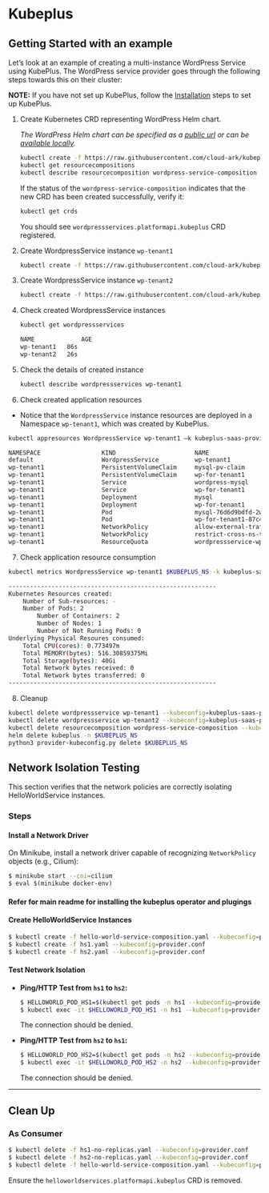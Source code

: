 # Kubeplus

## Getting Started with an example

Let’s look at an example of creating a multi-instance WordPress Service using KubePlus. The WordPress service provider goes through the following steps towards this on their cluster:

**NOTE:** If you have not set up KubePlus, follow the [Installation](../README.md#installation) steps to set up KubePlus.

1. Create Kubernetes CRD representing WordPress Helm chart.

   *The WordPress Helm chart can be specified as a [public url](./examples/multitenancy/application-hosting/wordpress/wordpress-service-composition.yaml) or can be [available locally](./examples/multitenancy/application-hosting/wordpress/wordpress-service-composition-localchart.yaml).*

   ```sh
   kubectl create -f https://raw.githubusercontent.com/cloud-ark/kubeplus/master/examples/multitenancy/application-hosting/wordpress/wordpress-service-composition.yaml --kubeconfig=kubeplus-saas-provider.json
   kubectl get resourcecompositions
   kubectl describe resourcecomposition wordpress-service-composition
   ```

   If the status of the `wordpress-service-composition` indicates that the new CRD has been created successfully, verify it:

   ```sh
   kubectl get crds
   ```

   You should see `wordpressservices.platformapi.kubeplus` CRD registered.

2. Create WordpressService instance `wp-tenant1`

   ```sh
   kubectl create -f https://raw.githubusercontent.com/cloud-ark/kubeplus/master/examples/multitenancy/application-hosting/wordpress/tenant1.yaml --kubeconfig=kubeplus-saas-provider.json
   ```

3. Create WordpressService instance `wp-tenant2`

   ```sh
   kubectl create -f https://raw.githubusercontent.com/cloud-ark/kubeplus/master/examples/multitenancy/application-hosting/wordpress/tenant2.yaml --kubeconfig=kubeplus-saas-provider.json
   ```

4. Check created WordpressService instances

   ```sh
   kubectl get wordpressservices

   NAME             AGE
   wp-tenant1   86s
   wp-tenant2   26s
   ```

5. Check the details of created instance

   ```sh
   kubectl describe wordpressservices wp-tenant1
   ```

6.  Check created application resources

   * Notice that the `WordpressService` instance resources are deployed in a Namespace `wp-tenant1`, which was created by KubePlus.

   ```sh
   kubectl appresources WordpressService wp-tenant1 –k kubeplus-saas-provider.json

   NAMESPACE                 KIND                      NAME                      
   default                   WordpressService          wp-tenant1                
   wp-tenant1                PersistentVolumeClaim     mysql-pv-claim            
   wp-tenant1                PersistentVolumeClaim     wp-for-tenant1            
   wp-tenant1                Service                   wordpress-mysql           
   wp-tenant1                Service                   wp-for-tenant1            
   wp-tenant1                Deployment                mysql                     
   wp-tenant1                Deployment                wp-for-tenant1            
   wp-tenant1                Pod                       mysql-76d6d9bdfd-2wl2p    
   wp-tenant1                Pod                       wp-for-tenant1-87c4c954-s2cct 
   wp-tenant1                NetworkPolicy             allow-external-traffic    
   wp-tenant1                NetworkPolicy             restrict-cross-ns-traffic 
   wp-tenant1                ResourceQuota             wordpressservice-wp-tenant1
   ```

7.  Check application resource consumption

   ```sh
   kubectl metrics WordpressService wp-tenant1 $KUBEPLUS_NS -k kubeplus-saas-provider.json

   ---------------------------------------------------------- 
   Kubernetes Resources created:
       Number of Sub-resources: -
       Number of Pods: 2
           Number of Containers: 2
           Number of Nodes: 1
           Number of Not Running Pods: 0
   Underlying Physical Resoures consumed:
       Total CPU(cores): 0.773497m
       Total MEMORY(bytes): 516.30859375Mi
       Total Storage(bytes): 40Gi
       Total Network bytes received: 0
       Total Network bytes transferred: 0
   ---------------------------------------------------------- 
   ```

8.  Cleanup

   ```sh
   kubectl delete wordpressservice wp-tenant1 --kubeconfig=kubeplus-saas-provider.json
   kubectl delete wordpressservice wp-tenant2 --kubeconfig=kubeplus-saas-provider.json
   kubectl delete resourcecomposition wordpress-service-composition --kubeconfig=kubeplus-saas-provider.json
   helm delete kubeplus -n $KUBEPLUS_NS
   python3 provider-kubeconfig.py delete $KUBEPLUS_NS
   ```

## Network Isolation Testing

This section verifies that the network policies are correctly isolating HelloWorldService instances.

### Steps

#### Install a Network Driver

On Minikube, install a network driver capable of recognizing `NetworkPolicy` objects (e.g., Cilium):

```bash
$ minikube start --cni=cilium
$ eval $(minikube docker-env)
```

#### Refer for main readme for installing the kubeplus operator and plugings

#### Create HelloWorldService Instances

```bash
$ kubectl create -f hello-world-service-composition.yaml --kubeconfig=provider.conf
$ kubectl create -f hs1.yaml --kubeconfig=provider.conf
$ kubectl create -f hs2.yaml --kubeconfig=provider.conf
```

#### Test Network Isolation

- **Ping/HTTP Test from `hs1` to `hs2`:**

  ```bash
  $ HELLOWORLD_POD_HS1=$(kubectl get pods -n hs1 --kubeconfig=provider.conf -o jsonpath='{.items[0].metadata.name}')
  $ kubectl exec -it $HELLOWORLD_POD_HS1 -n hs1 --kubeconfig=provider.conf -- curl <hs2-app-endpoint>
  ```

  The connection should be denied.

- **Ping/HTTP Test from `hs2` to `hs1`:**

  ```bash
  $ HELLOWORLD_POD_HS2=$(kubectl get pods -n hs2 --kubeconfig=provider.conf -o jsonpath='{.items[0].metadata.name}')
  $ kubectl exec -it $HELLOWORLD_POD_HS2 -n hs2 --kubeconfig=provider.conf -- curl <hs1-app-endpoint>
  ```

  The connection should be denied.

---

## Clean Up

### As Consumer

```bash
$ kubectl delete -f hs1-no-replicas.yaml --kubeconfig=provider.conf
$ kubectl delete -f hs2-no-replicas.yaml --kubeconfig=provider.conf
$ kubectl delete -f hello-world-service-composition.yaml --kubeconfig=provider.conf
```


Ensure the `helloworldservices.platformapi.kubeplus` CRD is removed.
